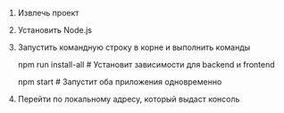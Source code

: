 1. Извлечь проект
2. Установить Node.js
3. Запустить командную строку в корне и выполнить команды

      npm run install-all  # Установит зависимости для backend и frontend
   
      npm start            # Запустит оба приложения одновременно

5. Перейти по локальному адресу, который выдаст консоль

